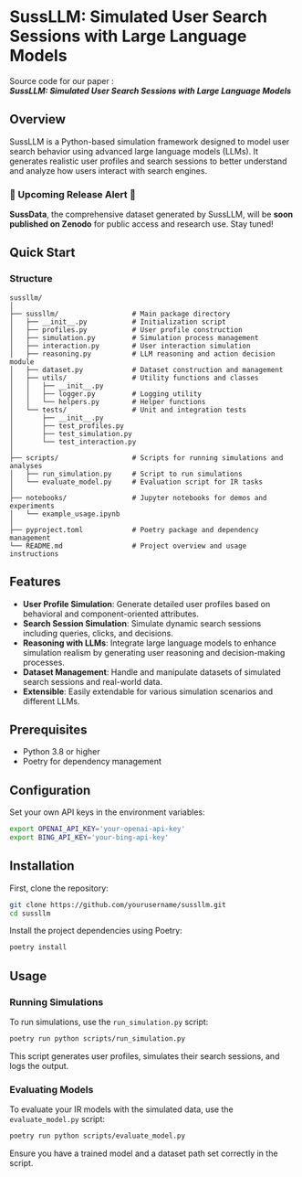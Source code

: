# SussLLM: Simulated User Search Sessions with Large Language Models

Source code for our paper :  
***SussLLM: Simulated User Search Sessions with Large Language Models***


## Overview

SussLLM is a Python-based simulation framework designed to model user search behavior using advanced large language models (LLMs). It generates realistic user profiles and search sessions to better understand and analyze how users interact with search engines.



### 🚨 Upcoming Release Alert 🚨
**SussData**, the comprehensive dataset generated by SussLLM, will be **soon published on Zenodo** for public access and research use. Stay tuned!





## Quick Start

### Structure

```
sussllm/
│
├── sussllm/                  # Main package directory
│   ├── __init__.py           # Initialization script
│   ├── profiles.py           # User profile construction
│   ├── simulation.py         # Simulation process management
│   ├── interaction.py        # User interaction simulation
│   ├── reasoning.py          # LLM reasoning and action decision module
│   ├── dataset.py            # Dataset construction and management
│   ├── utils/                # Utility functions and classes
│   │   ├── __init__.py
│   │   ├── logger.py         # Logging utility
│   │   └── helpers.py        # Helper functions
│   └── tests/                # Unit and integration tests
│       ├── __init__.py
│       ├── test_profiles.py
│       ├── test_simulation.py
│       └── test_interaction.py
│
├── scripts/                  # Scripts for running simulations and analyses
│   ├── run_simulation.py     # Script to run simulations
│   └── evaluate_model.py     # Evaluation script for IR tasks
│
├── notebooks/                # Jupyter notebooks for demos and experiments
│   └── example_usage.ipynb
│
├── pyproject.toml            # Poetry package and dependency management
└── README.md                 # Project overview and usage instructions
```


## Features

- **User Profile Simulation**: Generate detailed user profiles based on behavioral and component-oriented attributes.
- **Search Session Simulation**: Simulate dynamic search sessions including queries, clicks, and decisions.
- **Reasoning with LLMs**: Integrate large language models to enhance simulation realism by generating user reasoning and decision-making processes.
- **Dataset Management**: Handle and manipulate datasets of simulated search sessions and real-world data.
- **Extensible**: Easily extendable for various simulation scenarios and different LLMs.

## Prerequisites

- Python 3.8 or higher
- Poetry for dependency management

## Configuration

Set your own API keys in the environment variables:
```bash
export OPENAI_API_KEY='your-openai-api-key'
export BING_API_KEY='your-bing-api-key' 
```

## Installation

First, clone the repository:

```bash
git clone https://github.com/yourusername/sussllm.git
cd sussllm
```

Install the project dependencies using Poetry:

```bash
poetry install
```

## Usage

### Running Simulations

To run simulations, use the `run_simulation.py` script:

```bash
poetry run python scripts/run_simulation.py
```

This script generates user profiles, simulates their search sessions, and logs the output.

### Evaluating Models

To evaluate your IR models with the simulated data, use the `evaluate_model.py` script:

```bash
poetry run python scripts/evaluate_model.py
```

Ensure you have a trained model and a dataset path set correctly in the script.

